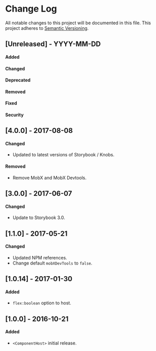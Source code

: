 # Change Log
All notable changes to this project will be documented in this file.
This project adheres to [Semantic Versioning](http://semver.org/).


## [Unreleased] - YYYY-MM-DD
#### Added
#### Changed
#### Deprecated
#### Removed
#### Fixed
#### Security


## [4.0.0] - 2017-08-08
#### Changed
- Updated to latest versions of Storybook / Knobs.
#### Removed
- Remove MobX and MobX Devtools.


## [3.0.0] - 2017-06-07
#### Changed
- Update to Storybook 3.0.



## [1.1.0] - 2017-05-21
#### Changed
- Updated NPM references.
- Change default `mobXDevTools` to `false`.


## [1.0.14] - 2017-01-30
#### Added
- `flex:boolean` option to host.


## [1.0.0] - 2016-10-21
#### Added
- `<ComponentHost>` initial release.

